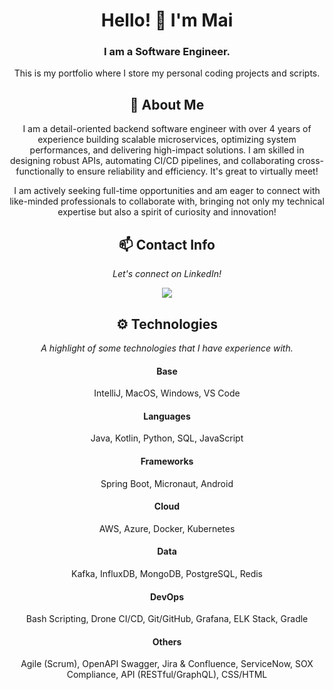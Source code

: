 ﻿<div align="center">
  
# Hello! 👋 I'm Mai
### I am a Software Engineer.

This is my portfolio where I store my personal coding projects and scripts.

## 💬 About Me
I am a detail-oriented backend software engineer with over 4 years of experience building scalable microservices, optimizing system performances, and delivering high-impact solutions. I am skilled in designing robust APIs, automating CI/CD pipelines, and collaborating cross-functionally to ensure reliability and efficiency. It's great to virtually meet!

I am actively seeking full-time opportunities and am eager to connect with like-minded professionals to collaborate with, bringing not only my technical expertise but also a spirit of curiosity and innovation!

## 📫 Contact Info
*Let's connect on LinkedIn!*

<a href="https://www.linkedin.com/in/mai-thao"><img src="https://img.shields.io/badge/LinkedIn-blue?style=for-the-badge&logo=linkedin"></a>

## ⚙️ Technologies
*A highlight of some technologies that I have experience with.*

#### Base
IntelliJ, MacOS, Windows, VS Code

#### Languages
Java, Kotlin, Python, SQL, JavaScript

#### Frameworks
Spring Boot, Micronaut, Android

#### Cloud
AWS, Azure, Docker, Kubernetes

#### Data
Kafka, InfluxDB, MongoDB, PostgreSQL, Redis

#### DevOps
Bash Scripting, Drone CI/CD, Git/GitHub, Grafana, ELK Stack, Gradle

#### Others
Agile (Scrum), OpenAPI Swagger, Jira & Confluence, ServiceNow, SOX Compliance, API (RESTful/GraphQL), CSS/HTML

</div>
